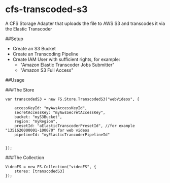 cfs-transcoded-s3
========================

A CFS Storage Adapter that uploads the file to AWS S3 and transcodes it via the Elastic Transcoder


##Setup
- Create an S3 Bucket
- Create an Transcoding Pipeline
- Create IAM User with sufficient rights, for example:
  - "Amazon Elastic Transcoder Jobs Submitter"
  - "Amazon S3 Full Access"

##Usage

###The Store
```
var transcodedS3 = new FS.Store.TranscodedS3("webVideos", {

    accessKeyId: "myAwsAccessKeyId",
    secretAccessKey: "myAwsSecretAccessKey",
    bucket: "myS3Bucket",
    region: "myRegion",
    presetId: "aElasticTranscoderPresetId", //for example "1351620000001-100070" for web videos
    pipelineId: "myElasticTrancoderPipelineId"


});
```
###The Collection
```
VideoFS = new FS.Collection("videoFS", {
    stores: [transcodedS3]
});
```
